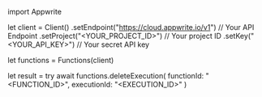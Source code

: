 import Appwrite

let client = Client()
    .setEndpoint("https://cloud.appwrite.io/v1") // Your API Endpoint
    .setProject("<YOUR_PROJECT_ID>") // Your project ID
    .setKey("<YOUR_API_KEY>") // Your secret API key

let functions = Functions(client)

let result = try await functions.deleteExecution(
    functionId: "<FUNCTION_ID>",
    executionId: "<EXECUTION_ID>"
)


